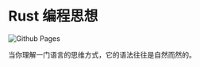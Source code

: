 # Rust 编程思想
![Github Pages](https://github.com/yxonic/rust-zen/workflows/Github%20Pages/badge.svg)

当你理解一门语言的思维方式，它的语法往往是自然而然的。
